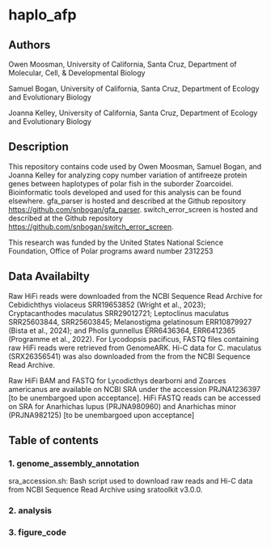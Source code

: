 # haplo_afp

## Authors

Owen Moosman, University of California, Santa Cruz, Department of Molecular, Cell, & Developmental Biology

Samuel Bogan, University of California, Santa Cruz, Department of Ecology and Evolutionary Biology

Joanna Kelley, University of California, Santa Cruz, Department of Ecology and Evolutionary Biology

## Description

This repository contains code used by Owen Moosman, Samuel Bogan, and Joanna Kelley for analyzing copy number variation of antifreeze protein genes between haplotypes of polar fish in the suborder Zoarcoidei. Bioinformatic tools developed and used for this analysis can be found elsewhere. gfa_parser is hosted and described at the Github repository https://github.com/snbogan/gfa_parser. switch_error_screen is hosted and described at the Github repository https://github.com/snbogan/switch_error_screen.

This research was funded by the United States National Science Foundation, Office of Polar programs award number 2312253 

## Data Availabilty 

Raw HiFi reads were downloaded from the NCBI Sequence Read Archive for Cebidichthys violaceus SRR19653852 (Wright et al., 2023); Cryptacanthodes maculatus SRR29012721; Leptoclinus maculatus SRR25603844, SRR25603845; Melanostigma gelatinosum ERR10879927 (Bista et al., 2024); and Pholis gunnellus ERR6436364, ERR6412365 (Programme et al., 2022). For Lycodopsis pacificus, FASTQ files containing raw HiFi reads were retrieved from GenomeARK. Hi-C data for C. maculatus (SRX26356541) was also downloaded from the from the NCBI Sequence Read Archive. 

Raw HiFi BAM and FASTQ for Lycodicthys dearborni and Zoarces americanus are available on NCBI SRA under the accession PRJNA1236397 [to be unembargoed upon acceptance]. HiFi FASTQ reads can be accessed on SRA for Anarhichas lupus (PRJNA980960) and Anarhichas minor (PRJNA982125) [to be unembargoed upon acceptance]

## Table of contents

### 1. genome_assembly_annotation
sra_accession.sh: Bash script used to download raw reads and Hi-C data from NCBI Sequence Read Archive using sratoolkit v3.0.0. 
### 2. analysis
### 3. figure_code
